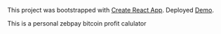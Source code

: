 This project was bootstrapped with [Create React App](https://github.com/facebookincubator/create-react-app).
Deployed [Demo](https://shishirarora3.github.io/Profit_Calculator_React).

This is a personal zebpay bitcoin profit calulator

